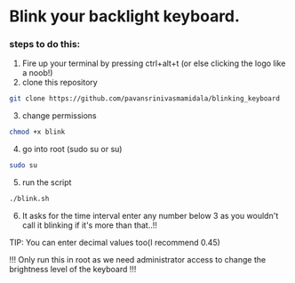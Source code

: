 
# Blink your backlight keyboard.
### steps to do this: 

1) Fire up your terminal by pressing ctrl+alt+t (or else clicking the logo like a noob!)
2) clone this repository 
```bash
git clone https://github.com/pavansrinivasmamidala/blinking_keyboard
```
3) change permissions 
```bash
chmod +x blink
```
4) go into root (sudo su or su)
```bash
sudo su 
```
5) run the script 
```bash
./blink.sh
```
6) It asks for the time interval enter any number below 3 as you wouldn't call it blinking if it's more than that..!!

  TIP: You can enter decimal values too(I recommend 0.45)

  !!! Only run this in root as we need administrator access to change the brightness level of the keyboard !!!



